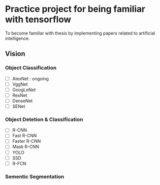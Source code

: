 

# Practice project for being familiar with tensorflow
To become familiar with thesis by implementing papers related to artificial intelligence.

## Vision

### Object Classification
- [ ] AlexNet : ongoing
- [ ] VggNet
- [ ] GoogLeNet
- [ ] ResNet
- [ ] DenseNet
- [ ] SENet

### Object Detetion & Classification
- [ ] R-CNN
- [ ] Fast R-CNN
- [ ] Faster R-CNN
- [ ] Mask R-CNN
- [ ] YOLO
- [ ] SSD
- [ ] R-FCN

### Sementic Segmentation
